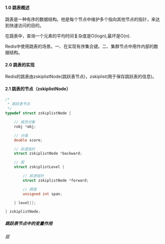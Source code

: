 #### 1.0 跳表概述

跳表是一种有序的数据结构。他是每个节点中维护多个指向其他节点的指针，来达到快速访问的目的。

在跳表中，查询一个元素的平均时间复杂度是O(logn),最坏是O(n).

Redis中使用跳表的场景。一、在实现有序集合键。二、集群节点中用作内部的数据结构。

#### 2.0 跳表的实现

Redis的跳表由zskiplistNode(跳跃表节点)，zskiplist(用于保存跳跃表的信息)。

#### 2.1 跳表的节点（zskiplistNode）

```c
/*
 * 跳跃表节点
 */
typedef struct zskiplistNode {

    // 成员对象
    robj *obj;

    // 分值
    double score;

    // 后退指针
    struct zskiplistNode *backward;

    // 层
    struct zskiplistLevel {

        // 前进指针
        struct zskiplistNode *forward;

        // 跨度
        unsigned int span;

    } level[];

} zskiplistNode;
```

##### 跳跃表节点中的变量作用

###### 层

​                                                                                                                                                                                                                                                                                                               

​                                                                                                                                                                                